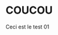<?php

// ON RECOMPOSE LES MORCEAUX AVEC PHP

require_once "php/view/header.php";
require_once "php/view/section-index.php";
require_once "php/view/footer.php";

//  SIMPLIFICATION
// LA FIN DU FICHIER SERT DE BALIDE FERMANTE A PHP

?>


<h1>COUCOU</h1>

<p>Ceci est le test 01</p>
